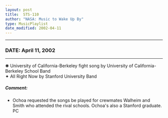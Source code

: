 ```yaml
---
layout: post
title:  STS-110
author: "NASA: Music to Wake Up By"
type: MusicPlaylist
date_modified: 2002-04-11
---
```


----
### DATE: April 11, 2002
----
✺ University of California-Berkeley fight song by University of California-Berkeley School Band  &nbsp;<br />✦ All Right Now by Stanford University Band

##### Comment:
* Ochoa requested the songs be played for crewmates Walheim and Smith who attended the rival schools. Ochoa's also a Stanford graduate. PC

